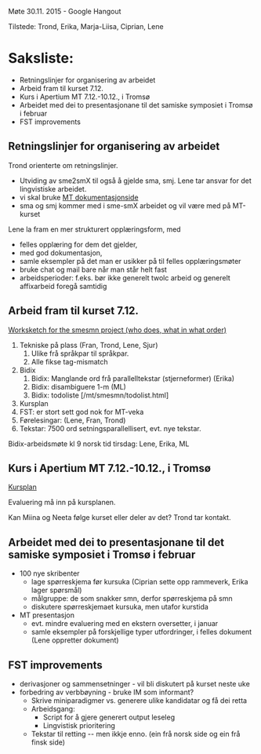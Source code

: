 Møte 30.11. 2015 - Google Hangout

Tilstede: Trond, Erika, Marja-Liisa, Ciprian, Lene

# Saksliste: 

* Retningslinjer for organisering av arbeidet
* Arbeid fram til kurset 7.12.
* Kurs i Apertium MT 7.12.-10.12., i Tromsø
* Arbeidet med dei to presentasjonane til det samiske symposiet i Tromsø i februar
* FST improvements

##  Retningslinjer for organisering av arbeidet

Trond orienterte om retningslinjer.
* Utviding av sme2smX til også å gjelde sma, smj. Lene tar ansvar for det lingvistiske arbeidet.
* vi skal bruke [MT dokumentasjonside](/mt/smesmn/NorthSaamiInariSaamiMachineTranslation.html)
* sma og smj kommer med i sme-smX arbeidet og vil være med på MT-kurset

Lene la fram en mer strukturert opplæringsform, med 

* felles opplæring for dem det gjelder, 
* med god dokumentasjon, 
* samle eksempler på det man er usikker på til felles opplæringsmøter
* bruke chat og mail bare når man står helt fast
* arbeidsperioder: f.eks. bør ikke generelt twolc arbeid og generelt affixarbeid foregå samtidig

##  Arbeid fram til kurset 7.12.

[Worksketch for the smesmn project (who does, what in what order)](/mt/smesmn/worksketch.html)

1. Tekniske på plass (Fran, Trond, Lene, Sjur)
    1. Ulike frå språkpar til språkpar.
    1. Alle fikse tag-mismatch
1. Bidix
    1. Bidix: Manglande ord frå parallelltekstar (stjerneformer) (Erika)
    1. Bidix: disambiguere 1-m (ML)
    1. Bidix: todoliste [/mt/smesmn/todolist.html]
1. Kursplan
1. FST: er stort sett god nok for MT-veka
1. Førelesingar: (Lene, Fran, Trond)
1. Tekstar: 7500 ord setningsparallellisert, evt. nye tekstar.

Bidix-arbeidsmøte kl 9 norsk tid tirsdag: Lene, Erika, ML

##  Kurs i Apertium MT 7.12.-10.12., i Tromsø
[Kursplan](/mt/courses/courseDecember2015.html)

Evaluering må inn på kursplanen.

Kan Miina og Neeta følge kurset eller deler av det? Trond tar kontakt.

##  Arbeidet med dei to presentasjonane til det samiske symposiet i Tromsø i februar
* 100 nye skribenter
    - lage spørreskjema før kursuka (Ciprian sette opp rammeverk, Erika lager spørsmål) 
    - målgruppe: de som snakker smn, derfor spørreskjema på smn
    - diskutere spørreskjemaet kursuka, men utafor kurstida
* MT presentasjon
    - evt. mindre evaluering med en ekstern oversetter, i januar
    - samle eksempler på forskjellige typer utfordringer, i felles dokument (Lene oppretter dokument)

##  FST improvements

* derivasjoner og sammensetninger - vil bli diskutert på kurset neste uke
* forbedring av verbbøyning - bruke IM som informant?
    - Skrive miniparadigmer vs. generere ulike kandidatar og få dei retta
    - Arbeidsgang: 
        - Script for å gjere generert output leseleg
        - Lingvistisk prioritering
    - Tekstar til retting -- men ikkje enno. (ein frå norsk side og ein frå finsk side)
